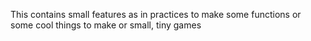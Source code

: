 This contains small features as in practices to make some functions or some cool things to make or small, tiny games
